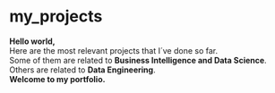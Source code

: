 # my_projects
**Hello world,**<br/>
Here are the most relevant projects that I´ve done so far.<br/>
Some of them are related to **Business Intelligence and Data Science**.<br/>
Others are related to **Data Engineering**.<br/>
**Welcome to my portfolio.**
